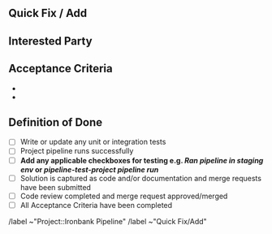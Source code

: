 <!-- This template is **ONLY** used for quick fixes/adds (primarily for tracking smaller issues). New feature request, pipeline enhancement, and bug issues should use the other template options for issue submission. -->

## Quick Fix / Add

<!--- What is the quick fix/add? -->

## Interested Party

<!--- Who reported this or is looking for the fix? -->

## Acceptance Criteria

<!--- What is the acceptance criteria for this quick fix/add?
    e.g.
    - [ ] Log for lint job now prints VAT API version with INFO log level
    or
    - [ ] S3 upload no longer includes docker archive
-->

-
-

## Definition of Done

<!-- Add/remove tasks to demonstrate completeness of issue -->

- [ ] Write or update any unit or integration tests
- [ ] Project pipeline runs successfully
- [ ] **Add any applicable checkboxes for testing e.g. _Ran pipeline in staging env_ or _pipeline-test-project pipeline run_**
- [ ] Solution is captured as code and/or documentation and merge requests have been submitted
- [ ] Code review completed and merge request approved/merged
- [ ] All Acceptance Criteria have been completed

/label ~"Project::Ironbank Pipeline"
/label ~"Quick Fix/Add"
